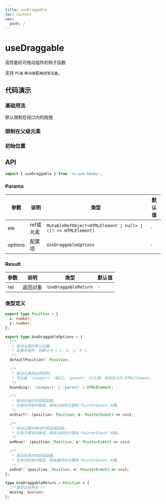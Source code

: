 ```yaml
---
title: useDraggable
toc: content
nav:
  path: /
---
```


# useDraggable

高性能的可拖动组件的钩子函数

支持 `PC端` `移动端`和`触控笔设备`。

## 代码演示

### 基础用法

默认限制在视口内的拖拽

<code src='./demos/Demo1.tsx'></code>

### 限制在父级元素

<code src='./demos/Demo2.tsx'></code>

### 初始位置

<code src='./demos/Demo3.tsx'></code>

## API

```ts
import { useDraggable } from 'rc-use-hooks';
```

### Params

| 参数    | 说明      | 类型                                                           | 默认值 |
| ------- | --------- | -------------------------------------------------------------- | ------ |
| ele     | ref或元素 | `MutableRefObject<HTMLElement \| null> \| (() => HTMLElement)` | `-`    |
| options | 配置项    | `UseDraggableOptions`                                          | `-`    |

### Result

| 参数 | 说明     | 类型                 | 默认值 |
| ---- | -------- | -------------------- | ------ |
| ret  | 返回对象 | `UseDraggableReturn` | `-`    |

### 类型定义

```ts
export type Position = {
  x: number;
  y: number;
};

export type UseDraggableOptions = {
  /**
   * 拖动元素的默认位置。
   * 如果未提供，则默认为 { x: 0, y: 0 }。
   */
  defaultPosition?: Position;

  /**
   * 拖动元素的边界限制。
   * 可以是 'viewport'（视口）、'parent'（父元素）或自定义的 HTMLElement。
   */
  bounding?: 'viewport' | 'parent' | HTMLElement;

  /**
   * 拖动开始时的回调函数。
   * 在拖动开始时触发，接收当前的位置和 PointerEvent 对象。
   */
  onStart?: (position: Position, e: PointerEvent) => void;

  /**
   * 拖动过程中移动时的回调函数。
   * 在每次移动时触发，接收当前的位置和 PointerEvent 对象。
   */
  onMove?: (position: Position, e: PointerEvent) => void;

  /**
   * 拖动结束时的回调函数。
   * 在拖动结束时触发，接收最终的位置和 PointerEvent 对象。
   */
  onEnd?: (position: Position, e: PointerEvent) => void;
};

type UseDraggableReturn = Position & {
  /**是否正在移动 */
  moving: boolean;
};
```
